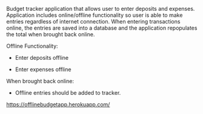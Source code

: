 Budget tracker application that allows user to enter deposits and expenses. Application includes online/offline functionality so user is able to make entries regardless of internet connection. When entering transactions online, the entries are saved into a database and the application repopulates the total when brought back online.

Offline Functionality:

- Enter deposits offline

- Enter expenses offline

When brought back online:

- Offline entries should be added to tracker.

https://offlinebudgetapp.herokuapp.com/
